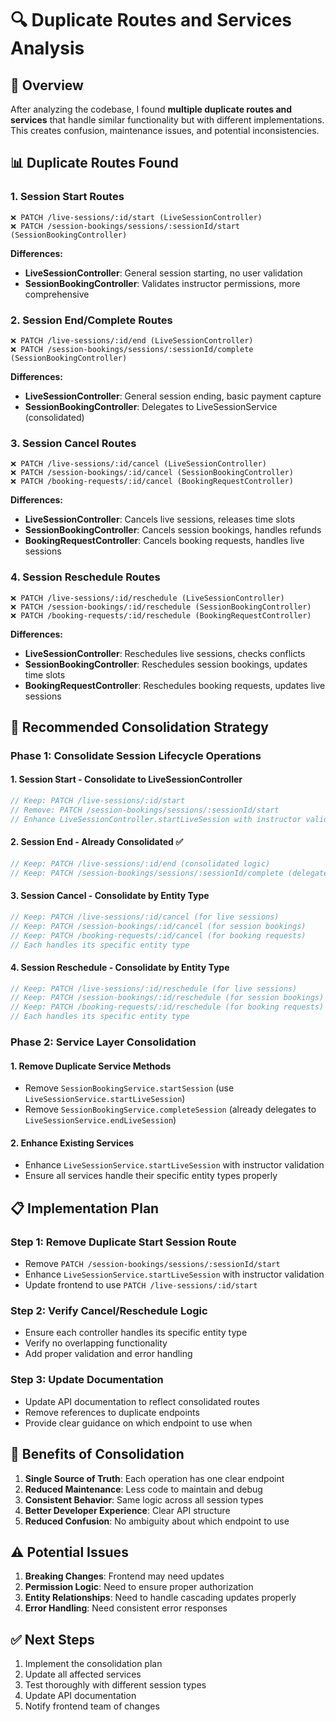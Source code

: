 # 🔍 Duplicate Routes and Services Analysis

## **🎯 Overview**

After analyzing the codebase, I found **multiple duplicate routes and services** that handle similar functionality but with different implementations. This creates confusion, maintenance issues, and potential inconsistencies.

## **📊 Duplicate Routes Found**

### **1. Session Start Routes**

```
❌ PATCH /live-sessions/:id/start (LiveSessionController)
❌ PATCH /session-bookings/sessions/:sessionId/start (SessionBookingController)
```

**Differences:**

- **LiveSessionController**: General session starting, no user validation
- **SessionBookingController**: Validates instructor permissions, more comprehensive

### **2. Session End/Complete Routes**

```
❌ PATCH /live-sessions/:id/end (LiveSessionController)
❌ PATCH /session-bookings/sessions/:sessionId/complete (SessionBookingController)
```

**Differences:**

- **LiveSessionController**: General session ending, basic payment capture
- **SessionBookingController**: Delegates to LiveSessionService (consolidated)

### **3. Session Cancel Routes**

```
❌ PATCH /live-sessions/:id/cancel (LiveSessionController)
❌ PATCH /session-bookings/:id/cancel (SessionBookingController)
❌ PATCH /booking-requests/:id/cancel (BookingRequestController)
```

**Differences:**

- **LiveSessionController**: Cancels live sessions, releases time slots
- **SessionBookingController**: Cancels session bookings, handles refunds
- **BookingRequestController**: Cancels booking requests, handles live sessions

### **4. Session Reschedule Routes**

```
❌ PATCH /live-sessions/:id/reschedule (LiveSessionController)
❌ PATCH /session-bookings/:id/reschedule (SessionBookingController)
❌ PATCH /booking-requests/:id/reschedule (BookingRequestController)
```

**Differences:**

- **LiveSessionController**: Reschedules live sessions, checks conflicts
- **SessionBookingController**: Reschedules session bookings, updates time slots
- **BookingRequestController**: Reschedules booking requests, updates live sessions

## **🔧 Recommended Consolidation Strategy**

### **Phase 1: Consolidate Session Lifecycle Operations**

#### **1. Session Start - Consolidate to LiveSessionController**

```typescript
// Keep: PATCH /live-sessions/:id/start
// Remove: PATCH /session-bookings/sessions/:sessionId/start
// Enhance LiveSessionController.startLiveSession with instructor validation
```

#### **2. Session End - Already Consolidated ✅**

```typescript
// Keep: PATCH /live-sessions/:id/end (consolidated logic)
// Keep: PATCH /session-bookings/sessions/:sessionId/complete (delegates to endLiveSession)
```

#### **3. Session Cancel - Consolidate by Entity Type**

```typescript
// Keep: PATCH /live-sessions/:id/cancel (for live sessions)
// Keep: PATCH /session-bookings/:id/cancel (for session bookings)
// Keep: PATCH /booking-requests/:id/cancel (for booking requests)
// Each handles its specific entity type
```

#### **4. Session Reschedule - Consolidate by Entity Type**

```typescript
// Keep: PATCH /live-sessions/:id/reschedule (for live sessions)
// Keep: PATCH /session-bookings/:id/reschedule (for session bookings)
// Keep: PATCH /booking-requests/:id/reschedule (for booking requests)
// Each handles its specific entity type
```

### **Phase 2: Service Layer Consolidation**

#### **1. Remove Duplicate Service Methods**

- Remove `SessionBookingService.startSession` (use `LiveSessionService.startLiveSession`)
- Remove `SessionBookingService.completeSession` (already delegates to `LiveSessionService.endLiveSession`)

#### **2. Enhance Existing Services**

- Enhance `LiveSessionService.startLiveSession` with instructor validation
- Ensure all services handle their specific entity types properly

## **📋 Implementation Plan**

### **Step 1: Remove Duplicate Start Session Route**

- Remove `PATCH /session-bookings/sessions/:sessionId/start`
- Enhance `LiveSessionService.startLiveSession` with instructor validation
- Update frontend to use `PATCH /live-sessions/:id/start`

### **Step 2: Verify Cancel/Reschedule Logic**

- Ensure each controller handles its specific entity type
- Verify no overlapping functionality
- Add proper validation and error handling

### **Step 3: Update Documentation**

- Update API documentation to reflect consolidated routes
- Remove references to duplicate endpoints
- Provide clear guidance on which endpoint to use when

## **🎯 Benefits of Consolidation**

1. **Single Source of Truth**: Each operation has one clear endpoint
2. **Reduced Maintenance**: Less code to maintain and debug
3. **Consistent Behavior**: Same logic across all session types
4. **Better Developer Experience**: Clear API structure
5. **Reduced Confusion**: No ambiguity about which endpoint to use

## **⚠️ Potential Issues**

1. **Breaking Changes**: Frontend may need updates
2. **Permission Logic**: Need to ensure proper authorization
3. **Entity Relationships**: Need to handle cascading updates properly
4. **Error Handling**: Need consistent error responses

## **✅ Next Steps**

1. Implement the consolidation plan
2. Update all affected services
3. Test thoroughly with different session types
4. Update API documentation
5. Notify frontend team of changes

